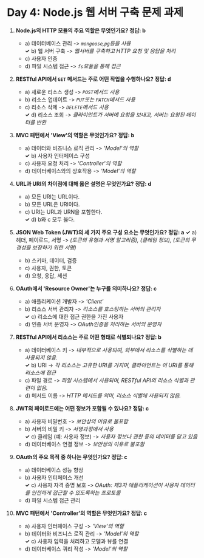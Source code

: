 # Day 4: Node.js 웹 서버 구축 문제 과제

1. **Node.js의 HTTP 모듈의 주요 역할은 무엇인가요?      정답: b**
    - a) 데이터베이스 관리  -> *`mongoose`,`pg`등을 사용*<br>
**✓** b) 웹 서버 구축   -> *웹서버를 구축하고 HTTP 요청 및 응답을 처리*<br>
    - c) 사용자 인증<br>
    - d) 파일 시스템 접근   -> *`fs`모듈을 통해 접근*<br>

2. **RESTful API에서 `GET` 메서드는 주로 어떤 작업을 수행하나요?        정답: d**
    - a) 새로운 리소스 생성     -> *`POST`메서드 사용*<br>
    - b) 리소스 업데이트    -> *`PUT`또는 `PATCH`메서드 사용*<br>
    - c) 리소스 삭제    -> *`DELETE`메서드 사용*<br>
**✓** d) 리소스 조회    -> *클라이언트가 서버에 요청을 보내고, 서버는 요청된 데이터를 반환*<br>

3. **MVC 패턴에서 'View'의 역할은 무엇인가요?       정답: b**
    - a) 데이터와 비즈니스 로직 관리    -> *'Model'의 역할*<br>
**✓** b) 사용자 인터페이스 구성 <br>
    - c) 사용자 요청 처리   -> *'Controller'의 역할*<br>
    - d) 데이터베이스와의 상호작용  -> *'Model'의 역할*<br>

4. **URL과 URI의 차이점에 대해 옳은 설명은 무엇인가요?      정답: d**
    - a) 모든 URI는 URL이다.<br>
    - b) 모든 URL은 URI이다.<br>
    - c) URI는 URL과 URN을 포함한다.<br>
**✓** d) b와 c 모두 옳다.<br>

5. **JSON Web Token (JWT)의 세 가지 주요 구성 요소는 무엇인가요?        정답: a**
**✓** a) 헤더, 페이로드, 서명   -> *(토큰의 유형과 서명 알고리즘), (클레임 정보), (토근의 무경성을 보장하기 위한 서명)*<br>
    - b) 스키마, 데이터, 검증<br>
    - c) 사용자, 권한, 토큰<br>
    - d) 요청, 응답, 세션<br>

6. **OAuth에서 'Resource Owner'는 누구를 의미하나요?        정답: c**
    - a) 애플리케이션 개발자    -> *'Client'*<br>
    - b) 리소스 서버 관리자     -> *리소스를 호스팅하는 서버의 관리자*<br>
**✓** c) 리소스에 대한 접근 권한을 가진 사용자<br>
    - d) 인증 서버 운영자   -> *OAuth인증을 처리하는 서버의 운영자*<br>

7. **RESTful API에서 리소스는 주로 어떤 형태로 식별되나요?      정답: b**
    - a) 데이터베이스 키    -> *내부적으로 사용되며, 외부에서 리소스를 식별하는 데 사용되지 않음.*<br>
**✓** b) URI    -> *각 리소스는 고유한 URI를 가지며, 클라이언트는 이 URI를 통해 리소스에 접근*<br>
    - c) 파일 경로  -> *파일 시스템에서 사용되며, RESTful API의 리소스 식별과 관련이 없음.*<br>
    - d) 메서드 이름    -> *HTTP 메서드를 의미, 리소스 식별에 사용되지 않음.*<br>

8. **JWT의 페이로드에는 어떤 정보가 포함될 수 있나요?       정답: c**
    - a) 사용자 비밀번호    -> *보안상의 이유로 불포함*<br>
    - b) 서버의 비밀 키 -> *서명과정에서 사용*<br>
**✓** c) 클레임 (예: 사용자 정보)   -> *사용자 정보나 권한 등의 데이터를 담고 있음*<br>
    - d) 데이터베이스 연결 정보 -> *보안상의 이유로 불포함*<br>

9. **OAuth의 주요 목적 중 하나는 무엇인가요?        정답: c**
    - a) 데이터베이스 성능 향상<br>
    - b) 사용자 인터페이스 개선<br>
**✓** c) 사용자 자격 증명 보호  -> *OAuth: 제3자 애플리케이션이 사용자 데이터를 안전하게 접근할 수 있도록하는 프로토콜*<br>
    - d) 파일 시스템 접근 관리<br>

10. **MVC 패턴에서 'Controller'의 역할은 무엇인가요?        정답: c**
    - a) 사용자 인터페이스 구성     -> *'View'의 역할*<br>
    - b) 데이터와 비즈니스 로직 관리    -> *'Model'의 역할*    <br>
**✓** c) 사용자 입력을 처리하고 모델과 뷰를 연결    <br>
    - d) 데이터베이스 쿼리 작성     -> *'Model'의 역할*<br>